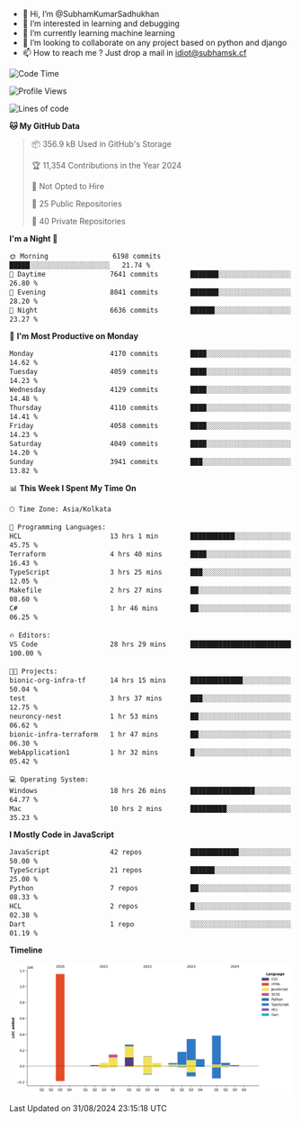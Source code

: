 - 👋 Hi, I’m @SubhamKumarSadhukhan
- 👀 I’m interested in learning and debugging
- 🌱 I’m currently learning machine learning
- 💞️ I’m looking to collaborate on any project based on python and django
- 📫 How to reach me ?
      Just drop a mail in idiot@subhamsk.cf

<!---
SubhamKumarSadhukhan/SubhamKumarSadhukhan is a ✨ special ✨ repository because its `README.md` (this file) appears on your GitHub profile.
You can click the Preview link to take a look at your changes.
--->


<!--START_SECTION:waka-->
![Code Time](http://img.shields.io/badge/Code%20Time-2%2C453%20hrs%2057%20mins-blue)

![Profile Views](http://img.shields.io/badge/Profile%20Views-0-blue)

![Lines of code](https://img.shields.io/badge/From%20Hello%20World%20I%27ve%20Written-2.9%20million%20lines%20of%20code-blue)

**🐱 My GitHub Data** 

> 📦 356.9 kB Used in GitHub's Storage 
 > 
> 🏆 11,354 Contributions in the Year 2024
 > 
> 🚫 Not Opted to Hire
 > 
> 📜 25 Public Repositories 
 > 
> 🔑 40 Private Repositories 
 > 
**I'm a Night 🦉** 

```text
🌞 Morning                6198 commits        █████░░░░░░░░░░░░░░░░░░░░   21.74 % 
🌆 Daytime                7641 commits        ███████░░░░░░░░░░░░░░░░░░   26.80 % 
🌃 Evening                8041 commits        ███████░░░░░░░░░░░░░░░░░░   28.20 % 
🌙 Night                  6636 commits        ██████░░░░░░░░░░░░░░░░░░░   23.27 % 
```
📅 **I'm Most Productive on Monday** 

```text
Monday                   4170 commits        ████░░░░░░░░░░░░░░░░░░░░░   14.62 % 
Tuesday                  4059 commits        ████░░░░░░░░░░░░░░░░░░░░░   14.23 % 
Wednesday                4129 commits        ████░░░░░░░░░░░░░░░░░░░░░   14.48 % 
Thursday                 4110 commits        ████░░░░░░░░░░░░░░░░░░░░░   14.41 % 
Friday                   4058 commits        ████░░░░░░░░░░░░░░░░░░░░░   14.23 % 
Saturday                 4049 commits        ████░░░░░░░░░░░░░░░░░░░░░   14.20 % 
Sunday                   3941 commits        ███░░░░░░░░░░░░░░░░░░░░░░   13.82 % 
```


📊 **This Week I Spent My Time On** 

```text
🕑︎ Time Zone: Asia/Kolkata

💬 Programming Languages: 
HCL                      13 hrs 1 min        ███████████░░░░░░░░░░░░░░   45.75 % 
Terraform                4 hrs 40 mins       ████░░░░░░░░░░░░░░░░░░░░░   16.43 % 
TypeScript               3 hrs 25 mins       ███░░░░░░░░░░░░░░░░░░░░░░   12.05 % 
Makefile                 2 hrs 27 mins       ██░░░░░░░░░░░░░░░░░░░░░░░   08.60 % 
C#                       1 hr 46 mins        ██░░░░░░░░░░░░░░░░░░░░░░░   06.25 % 

🔥 Editors: 
VS Code                  28 hrs 29 mins      █████████████████████████   100.00 % 

🐱‍💻 Projects: 
bionic-org-infra-tf      14 hrs 15 mins      █████████████░░░░░░░░░░░░   50.04 % 
test                     3 hrs 37 mins       ███░░░░░░░░░░░░░░░░░░░░░░   12.75 % 
neuroncy-nest            1 hr 53 mins        ██░░░░░░░░░░░░░░░░░░░░░░░   06.62 % 
bionic-infra-terraform   1 hr 47 mins        ██░░░░░░░░░░░░░░░░░░░░░░░   06.30 % 
WebApplication1          1 hr 32 mins        █░░░░░░░░░░░░░░░░░░░░░░░░   05.42 % 

💻 Operating System: 
Windows                  18 hrs 26 mins      ████████████████░░░░░░░░░   64.77 % 
Mac                      10 hrs 2 mins       █████████░░░░░░░░░░░░░░░░   35.23 % 
```

**I Mostly Code in JavaScript** 

```text
JavaScript               42 repos            ████████████░░░░░░░░░░░░░   50.00 % 
TypeScript               21 repos            ██████░░░░░░░░░░░░░░░░░░░   25.00 % 
Python                   7 repos             ██░░░░░░░░░░░░░░░░░░░░░░░   08.33 % 
HCL                      2 repos             █░░░░░░░░░░░░░░░░░░░░░░░░   02.38 % 
Dart                     1 repo              ░░░░░░░░░░░░░░░░░░░░░░░░░   01.19 % 
```



**Timeline**

![Lines of Code chart](https://raw.githubusercontent.com/SubhamKumarSadhukhan/SubhamKumarSadhukhan/main/assets/bar_graph.png)


 Last Updated on 31/08/2024 23:15:18 UTC
<!--END_SECTION:waka-->
